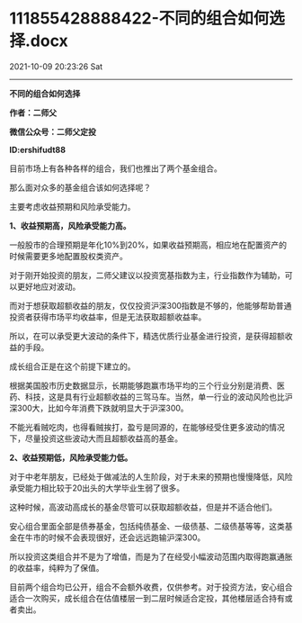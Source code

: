 # 111855428888422-不同的组合如何选择.docx

2021-10-09 20:23:26 Sat

----

__不同的组合如何选择__

__作者：二师父__

__微信公众号：二师父定投__

__ID:ershifudt88__

目前市场上有各种各样的组合，我们也推出了两个基金组合。

那么面对众多的基金组合该如何选择呢？

主要考虑收益预期和风险承受能力。

__1、收益预期高，风险承受能力高。__

一般股市的合理预期是年化10%到20%，如果收益预期高，相应地在配置资产的时候需要更多地配置股权类资产。

对于刚开始投资的朋友，二师父建议以投资宽基指数为主，行业指数作为辅助，可以更好地应对波动。

而对于想获取超额收益的朋友，仅仅投资沪深300指数是不够的，他能够帮助普通投资者获得市场平均收益率，但是无法获取超额收益率。

所以，在可以承受更大波动的条件下，精选优质行业基金进行投资，是获得超额收益的手段。

成长组合正是在这个前提下建立的。

根据美国股市历史数据显示，长期能够跑赢市场平均的三个行业分别是消费、医药、科技，这是具有行业超额收益的三驾马车。当然，单一行业的波动风险也比沪深300大，比如今年消费下跌就明显大于沪深300。

不能光看贼吃肉，也得看贼挨打，盈亏是同源的，在能够经受住更多波动的情况下，尽量投资这些波动大而且超额收益高的基金。

__2、收益预期低，风险承受能力低。__

对于中老年朋友，已经处于做减法的人生阶段，对于未来的预期也慢慢降低，风险承受能力相比较于20出头的大学毕业生弱了很多。

这种时候，高波动高成长的基金尽管可以获取超额收益，但是并不适合他们。

安心组合里面全部是债券基金，包括纯债基金、一级债基、二级债基等等，这类基金在牛市的时候不会表现很好，还会远远跑输沪深300。

所以投资这类组合并不是为了增值，而是为了在经受小幅波动范围内取得跑赢通胀的收益率，纯粹为了保值。

目前两个组合均已公开，组合不会额外收费，仅供参考。对于投资方法，安心组合适合一次购买，成长组合在估值楼层一到二层时候适合定投，其他楼层适合持有或者卖出。

